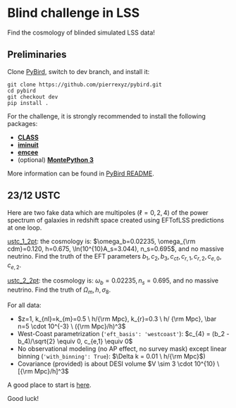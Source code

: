 # Blind challenge in LSS

Find the cosmology of blinded simulated LSS data!

## Preliminaries
Clone [PyBird](https://github.com/pierrexyz/pybird), switch to dev branch, and install it:
```
git clone https://github.com/pierrexyz/pybird.git
cd pybird
git checkout dev
pip install .
```

For the challenge, it is strongly recommended to install the following packages: 
* **[CLASS](https://lesgourg.github.io/class_public/class.html)**
* **[iminuit](https://iminuit.readthedocs.io/)** 
* **[emcee](https://emcee.readthedocs.io/)**
* (optional) **[MontePython 3](https://github.com/brinckmann/montepython_public)**

More information can be found in [PyBird README](https://github.com/pierrexyz/pybird/blob/master/README.md). 

## 23/12 USTC

Here are two fake data which are multipoles ($\ell=0,2,4$) of the power spectrum of galaxies in redshift space created using EFTofLSS predictions at one loop. 

[ustc_1_2pt](data/ustc_1_2pt.h5): the cosmology is: $\omega_b=0.02235, \omega_{\rm cdm}=0.120, h=0.675, \ln(10^{10}A_s=3.044), n_s=0.695$, and no massive neutrino. Find the truth of the EFT parameters $b_1, c_2, b_3, c_{ct}, c_{r,1}, c_{r,2}, c_{e,0}, c_{e,2}$.

[ustc_2_2pt](data/ustc_2_2pt.h5): the cosmology is: $\omega_b=0.02235, n_s=0.695$, and no massive neutrino. Find the truth of $\Omega_m, h, \sigma_8$. 

For all data:
* $z=1, k_{nl}=k_{m}=0.5 \ h/{\rm Mpc}, k_{r}=0.3 \ h/ {\rm Mpc}, \bar n=5 \cdot 10^{-3} \ ({\rm Mpc}/h)^3$
* West-Coast parametrization (`'eft_basis': 'westcoast'`): $c_{4} = (b_2 - b_4)/\sqrt{2} \equiv 0, c_{e,1} \equiv 0$
* No observational modeling (no AP effect, no survey mask) except linear binning (`'with_binning': True`): $\Delta k = 0.01 \ h/{\rm Mpc}$)
* Covariance (provided) is about DESI volume $V \sim 3 \cdot 10^{10} \ [{\rm Mpc}/h]^3$

A good place to start is [here](https://github.com/pierrexyz/pybird/blob/dev/notebooks/likelihood.ipynb). 

Good luck!

